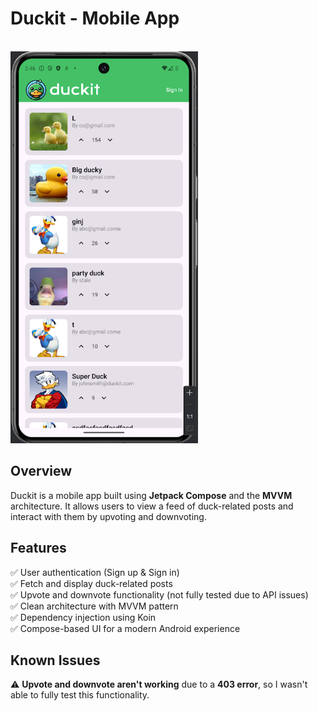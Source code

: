 # Duckit - Mobile App  
<br>
<img src="assets/DuckItScreenShot.png" alt="Duckit Screenshot" width="300">
<br>

## Overview  
Duckit is a mobile app built using **Jetpack Compose** and the **MVVM** architecture. It allows users to view a feed of duck-related posts and interact with them by upvoting and downvoting.  

## Features  
✅ User authentication (Sign up & Sign in)  
✅ Fetch and display duck-related posts  
✅ Upvote and downvote functionality (not fully tested due to API issues)  
✅ Clean architecture with MVVM pattern  
✅ Dependency injection using Koin  
✅ Compose-based UI for a modern Android experience  

## Known Issues  
⚠️ **Upvote and downvote aren't working** due to a **403 error**, so I wasn't able to fully test this functionality.  
